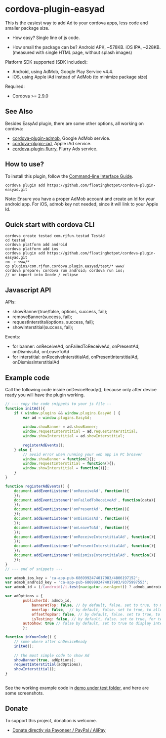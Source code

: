 # cordova-plugin-easyad #

This is the easiest way to add Ad to your cordova apps, less code and smaller package size. 

* How easy? 
Single line of js code.

* How small the package can be? 
Android APK, ~578KB. iOS IPA, ~228KB. (measured with single HTML page, without splash images)

Platform SDK supported (SDK included):
* Android, using AdMob, Google Play Service v4.4.
* iOS, using Apple iAd instead of AdMob (to minimize package size)

Required:
* Cordova >= 2.9.0

## See Also ##
Besides EasyAd plugin, there are some other options, all working on cordova:
* [cordova-plugin-admob](https://github.com/floatinghotpot/cordova-plugin-admob), Google AdMob service. 
* [cordova-plugin-iad](https://github.com/floatinghotpot/cordova-plugin-iad), Apple iAd service. 
* [cordova-plugin-flurry](https://github.com/floatinghotpot/cordova-plugin-flurry), Flurry Ads service.

## How to use? ##
To install this plugin, follow the [Command-line Interface Guide](http://cordova.apache.org/docs/en/edge/guide_cli_index.md.html#The%20Command-line%20Interface).

    cordova plugin add https://github.com/floatinghotpot/cordova-plugin-easyad.git 

Note: 
Ensure you have a proper AdMob account and create an Id for your android app. For iOS, admob key not needed, since it will link to your Apple Id.

## Quick start with cordova CLI ##
    cordova create testad com.rjfun.testad TestAd
    cd testad
    cordova platform add android
    cordova platform add ios
    cordova plugin add https://github.com/floatinghotpot/cordova-plugin-easyad.git
    rm -r www/*
    cp plugins/com.rjfun.cordova.plugin.easyad/test/* www/
    cordova prepare; cordova run android; cordova run ios;
    // or import into Xcode / eclipse

## Javascript API ##

APIs:
- showBanner(true/false, options, success, fail);
- removeBanner(success, fail);
- requestInterstital(options, success, fail);
- showInterstitial(success, fail);

Events: 
- for banner: onReceiveAd, onFailedToReceiveAd, onPresentAd, onDismissAd, onLeaveToAd
- for interstitial: onReceiveInterstitialAd, onPresentInterstitialAd, onDismissInterstitialAd

## Example code ##
Call the following code inside onDeviceReady(), because only after device ready you will have the plugin working.
```javascript
// --- copy the code snippets to your js file --
function initAd(){
	if ( window.plugins && window.plugins.EasyAd ) {
		var ad = window.plugins.EasyAd;
		
		window.showBanner = ad.showBanner;
		window.requestInterstitial = ad.requestInterstitial;
		window.showInterstitial = ad.showInterstitial;
		
		registerAdEvents();
	} else {
		// avoid error when running your web app in PC broswer
		window.showBanner = function(){};
		window.requestInterstitial = function(){};
		window.showInterstitial = function(){};
	}
}

function registerAdEvents() {
	document.addEventListener('onReceiveAd', function(){
	});
	document.addEventListener('onFailedToReceiveAd', function(data){
	});
	document.addEventListener('onPresentAd', function(){
	});
	document.addEventListener('onDismissAd', function(){
	});
	document.addEventListener('onLeaveToAd', function(){
	});
	document.addEventListener('onReceiveInterstitialAd', function(){
    });
	document.addEventListener('onPresentInterstitialAd', function(){
    });
	document.addEventListener('onDismissInterstitialAd', function(){
    });
}
// --- end of snippets ---

var admob_ios_key = 'ca-app-pub-6869992474017983/4806197152';
var admob_android_key = 'ca-app-pub-6869992474017983/9375997553';
var admob_id = (/(android)/i.test(navigator.userAgent)) ? admob_android_key : admob_ios_key;

var adOptions = {
	    publisherId: admob_id,
            bannerAtTop: false, // by default, false. set to true, to make banner at top
            overlap: false,  // by default, false. set to true, to allow banner view overlap web content
            offsetTopBar: false, // by default, false. set to true, to avoid ios 7 status bar overlap
            isTesting: false, // by default, false. set to true, for testing purpose
	    autoShow: true // false by default, set to true to display interstitial ad once loaded.
        };

function inYourCode() {
	// some where after onDeviceReady
	initAd();
	
	// the most simple code to show Ad
	showBanner(true, adOptions);
	requestInterstitial(adOptions);
	showInterstitial();
}
	
```

See the working example code in [demo under test folder](test/index.html), and here are some screenshots.
 
## Donate ##
 To support this project, donation is welcome.  
* [Donate directly via Payoneer / PayPal / AliPay](http://floatinghotpot.github.io/#donate)

